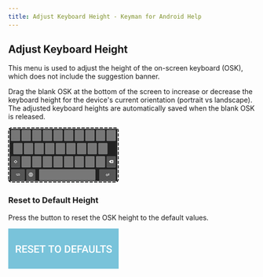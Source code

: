```yaml
---
title: Adjust Keyboard Height - Keyman for Android Help
---
```


## Adjust Keyboard Height

This menu is used to adjust the height of the on-screen keyboard (OSK), which does not include the suggestion banner.

Drag the blank OSK at the bottom of the screen to increase or decrease the keyboard height for the device's current orientation (portrait vs landscape). The adjusted keyboard heights are automatically saved when the blank OSK is released.

![](../../android_images/blank-osk.png)

### Reset to Default Height
Press the button to reset the OSK height to the default values.

![](../../android_images/reset-to-default.png)
